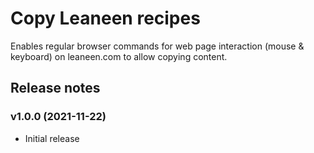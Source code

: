 # Copy Leaneen recipes

Enables regular browser commands for web page interaction (mouse & keyboard) on leaneen.com to allow copying content.

## Release notes

### v1.0.0 (2021-11-22)

- Initial release
